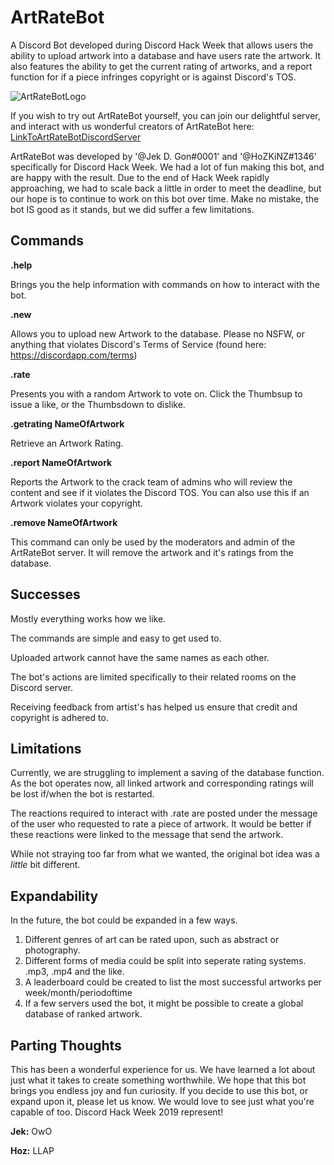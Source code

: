 # ArtRateBot
A Discord Bot developed during Discord Hack Week that allows users the ability to upload artwork into a database and have users rate the artwork. It also features the ability to get the current rating of artworks, and a report function for if a piece infringes copyright or is against Discord's TOS.

![ArtRateBotLogo](http://jerry.best/ArtRateBot.png)

If you wish to try out ArtRateBot yourself, you can join our delightful server, and interact with us wonderful creators of ArtRateBot here: [LinkToArtRateBotDiscordServer](http://discord.gg/5tukZRm)

ArtRateBot was developed by '@Jek D. Gon#0001' and '@HoZKiNZ#1346' specifically for Discord Hack Week. We had a lot of fun making this bot, and are happy with the result. Due to the end of Hack Week rapidly approaching, we had to scale back a little in order to meet the deadline, but our hope is to continue to work on this bot over time. Make no mistake, the bot IS good as it stands, but we did suffer a few limitations.

## Commands
**.help**

Brings you the help information with commands on how to interact with the bot. 

**.new**

Allows you to upload new Artwork to the database. Please no NSFW, or anything that violates Discord's Terms of Service (found here: https://discordapp.com/terms) 

**.rate**

Presents you with a random Artwork to vote on. Click the Thumbsup to issue a like, or the Thumbsdown to dislike. 

**.getrating NameOfArtwork**

Retrieve an Artwork Rating.

**.report NameOfArtwork**

Reports the Artwork to the crack team of admins who will review the content and see if it violates the Discord TOS. You can also use this if an Artwork violates your copyright.

**.remove NameOfArtwork**

This command can only be used by the moderators and admin of the ArtRateBot server. It will remove the artwork and it's ratings from the database.

## Successes
Mostly everything works how we like.

The commands are simple and easy to get used to.

Uploaded artwork cannot have the same names as each other.

The bot's actions are limited specifically to their related rooms on the Discord server.

Receiving feedback from artist's has helped us ensure that credit and copyright is adhered to.

## Limitations
Currently, we are struggling to implement a saving of the database function. As the bot operates now, all linked artwork and corresponding ratings will be lost if/when the bot is restarted.

The reactions required to interact with .rate are posted under the message of the user who requested to rate a piece of artwork. It would be better if these reactions were linked to the message that send the artwork.

While not straying too far from what we wanted, the original bot idea was a *little* bit different.

## Expandability
In the future, the bot could be expanded in a few ways.
1. Different genres of art can be rated upon, such as abstract or photography.
2. Different forms of media could be split into seperate rating systems. .mp3, .mp4 and the like.
3. A leaderboard could be created to list the most successful artworks per week/month/periodoftime
4. If a few servers used the bot, it might be possible to create a global database of ranked artwork.

## Parting Thoughts
This has been a wonderful experience for us. We have learned a lot about just what it takes to create something worthwhile. We hope that this bot brings you endless joy and fun curiosity. If you decide to use this bot, or expand upon it, please let us know. We would love to see just what you're capable of too. Discord Hack Week 2019 represent!

**Jek:** OwO 

**Hoz:** LLAP
